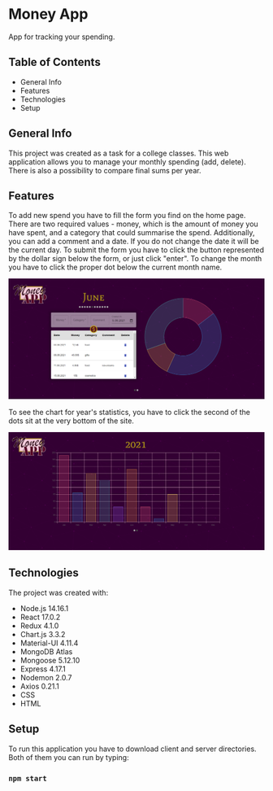 # Money App
App for tracking your spending.

## Table of Contents

- General Info
- Features
- Technologies
- Setup

## General Info

This project was created as a task for a college classes. This web application allows you to manage your monthly spending (add, delete). There is also a possibility to compare final sums per year.

## Features

To add new spend you have to fill the form you find on the home page. There are two required values - money, which is the amount of money you have spent, and a category that could summarise the spend. Additionally, you can add a comment and a date. If you do not change the date it will be the current day. 
To submit the form you have to click the button represented by the dollar sign below the form, or just click "enter".
To change the month you have to click the proper dot below the current month name.

<img src="./assets/screen-1.png" alt="screen-1">

To see the chart for year's statistics, you have to click the second of the dots sit at the very bottom of the site.

<img src="./assets/screen-2.png" alt="screen-2">

## Technologies

The project was created with:

- Node.js 14.16.1
- React 17.0.2
- Redux 4.1.0
- Chart.js 3.3.2
- Material-UI 4.11.4
- MongoDB Atlas
- Mongoose 5.12.10
- Express 4.17.1
- Nodemon 2.0.7
- Axios 0.21.1
- CSS
- HTML

## Setup

To run this application you have to download client and server directories.
Both of them you can run by typing:

### `npm start`

